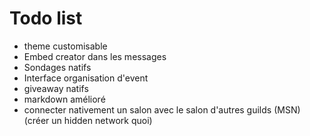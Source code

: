 # Todo list

- theme customisable
- Embed creator dans les messages
- Sondages natifs
- Interface organisation d'event
- giveaway natifs
- markdown amélioré
- connecter nativement un salon avec le salon d'autres guilds (MSN) (créer un hidden network quoi)
